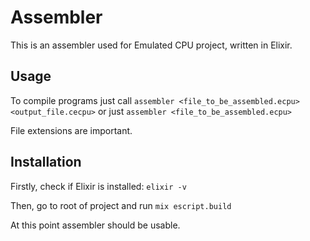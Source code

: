 # Assembler

This is an assembler used for Emulated CPU project, written in Elixir.

## Usage

To compile programs just call `assembler <file_to_be_assembled.ecpu> <output_file.cecpu>` or just `assembler <file_to_be_assembled.ecpu>`

File extensions are important.

## Installation

Firstly, check if Elixir is installed:
  `elixir -v`

Then, go to root of project and run
  `mix escript.build`
 
At this point assembler should be usable.
